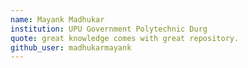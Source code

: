 ```yaml
---
name: Mayank Madhukar
institution: UPU Government Polytechnic Durg
quote: great knowledge comes with great repository.
github_user: madhukarmayank
---
```

